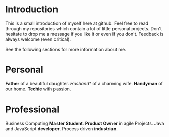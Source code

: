 # Introduction 

This is a small introduction of myself here at github. Feel free to read through my repositories which contain a lot of little personal projects. Don't hesitate to drop me a message if you like it or even if you don't. 
Feedback is always welcome (even critical). 

See the following sections for more information about me.

# Personal 

**Father** of a beautiful daughter.
*Husband** of a charming wife. 
**Handyman** of our home. 
**Techie** with passion. 

# Professional

Business Computing **Master Student**.
**Product Owner** in agile Projects. 
Java and JavaScript **developer**. 
Process driven **industrian**.



